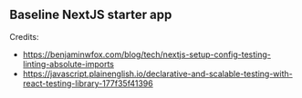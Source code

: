 
## Baseline NextJS starter app

Credits:

 * https://benjaminwfox.com/blog/tech/nextjs-setup-config-testing-linting-absolute-imports
 * https://javascript.plainenglish.io/declarative-and-scalable-testing-with-react-testing-library-177f35f41396